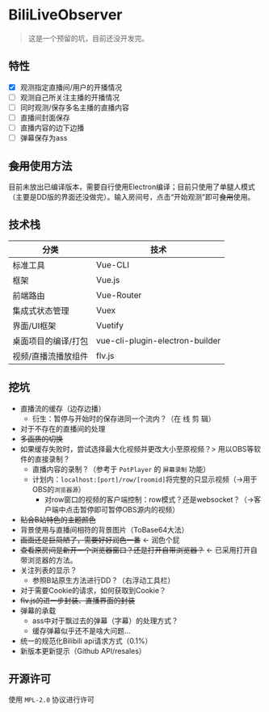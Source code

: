 # BiliLiveObserver

> 这是一个预留的坑，目前还没开发完。

## 特性

- [x] 观测指定直播间/用户的开播情况
- [ ] 观测自己所关注主播的开播情况
- [ ] 同时观测/保存多名主播的直播内容
- [ ] 直播间封面保存
- [ ] 直播内容的边下边播
- [ ] 弹幕保存为ass

## ~~食用~~使用方法

目前未放出已编译版本，需要自行使用Electron编译；目前只使用了单腿人模式（主要是DD版的界面还没做完）。输入房间号，点击“开始观测”即可~~食用~~使用。

## 技术栈

分类 | 技术
--- | ---
标准工具 | Vue-CLI
框架 | Vue.js
前端路由 | Vue-Router
集成式状态管理 | Vuex
界面/UI框架 | Vuetify
桌面项目的编译/打包 | vue-cli-plugin-electron-builder
视频/直播流播放组件 | flv.js

## 挖坑

- 直播流的缓存（边存边播）
    - 衍生：暂停与开始时的保存进同一个流内？（在 线 剪 辑）
- 对于不存在的直播间的处理
- ~~多画质的切换~~
- 如果缓存失败时，尝试选择最大化视频并更改大小至原视频？> 用以OBS等软件的直接录制？
    - 直播内容的录制？（参考于 `PotPlayer` 的 `屏幕录制` 功能）
    - 计划内：`localhost:[port]/row/[roomid]`将完整的只显示视频（->用于OBS的`浏览器源`）
        - 对row窗口的视频的客户端控制：row模式？还是websocket？（->客户端中点击暂停即可暂停OBS源内的视频）
- ~~贴合B站特色的主题颜色~~
- 背景使用与直播间相符的背景图片（ToBase64大法）
- ~~画面还是巨简陋了，需要好好润色一番~~ <- 润色个屁
- ~~查看原房间是新开一个浏览器窗口？还是打开自带浏览器？~~ <- 已采用打开自带浏览器的方法。
- 关注列表的显示？
    - 参照B站原生方法进行DD？（右浮动工具栏）
- 对于需要Cookie的请求，如何获取到Cookie？
- ~~flv.js的进一步封装、直播界面的封装~~
- 弹幕的承载
    - ass中对于飘过去的弹幕（字幕）的处理方式？
    - 缓存弹幕似乎还不是啥大问题...
- 统一的规范化Bilibili api请求方式（0.1%）
- 新版本更新提示（Github API/resales）


## 开源许可

使用 `MPL-2.0` 协议进行许可
